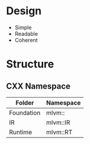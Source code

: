 # Design

* Simple
* Readable
* Coherent

# Structure

## CXX Namespace

| Folder     | Namespace |
| ---------- | --------- |
| Foundation | mlvm::    |
| IR         | mlvm::IR  |
| Runtime    | mlvm::RT  |

